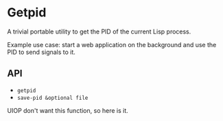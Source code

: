 
# Getpid

A trivial portable utility to get the PID of the current Lisp process.

Example use case: start a web application on the background and use
the PID to send signals to it.

## API

- `getpid`
- `save-pid &optional file`


UIOP don't want this function, so here is it.
